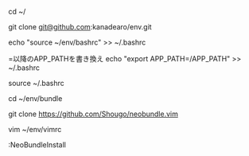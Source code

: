cd ~/


git clone git@github.com:kanadearo/env.git

echo "source ~/env/bashrc" >> ~/.bashrc

=以降のAPP_PATHを書き換え
echo "export APP_PATH=/APP_PATH" >> ~/.bashrc

source ~/.bashrc

cd ~/env/bundle

git clone https://github.com/Shougo/neobundle.vim

vim ~/env/vimrc

:NeoBundleInstall
